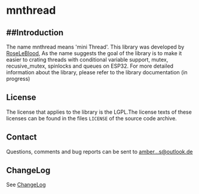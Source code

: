 mnthread
=======
##Introduction
------------

The name mnthread  means 'mini Thread'. This library was developed
by  [RoseLeBlood](http://padersophia.wordpress.com),
As the name suggests the goal of the library is to make it easier to crating threads with conditional variable support, mutex, recusive_mutex, spinlocks and queues on ESP32. For more detailed information about the library, please refer to the library documentation (in progress)

License
-------

The license that applies to the library is the LGPL.The license texts of these
licenses can be found in the files `LICENSE` of the
source code archive.


Contact
-------

Questions, comments and bug reports can be sent to
[amber...s@outlook.de](mailto:ambersophia.shroeck@outlook.de)

ChangeLog
---------
See [ChangeLog](ChangeLog)